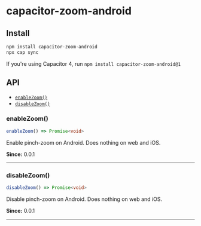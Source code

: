 # capacitor-zoom-android

## Install

```bash
npm install capacitor-zoom-android
npx cap sync
```

If you're using Capacitor 4, run ```npm install capacitor-zoom-android@1```

## API

<docgen-index>

* [`enableZoom()`](#enablezoom)
* [`disableZoom()`](#disablezoom)

</docgen-index>

<docgen-api>
<!--Update the source file JSDoc comments and rerun docgen to update the docs below-->

### enableZoom()

```typescript
enableZoom() => Promise<void>
```

Enable pinch-zoom on Android. Does nothing on web and iOS.

**Since:** 0.0.1

--------------------


### disableZoom()

```typescript
disableZoom() => Promise<void>
```

Disable pinch-zoom on Android. Does nothing on web and iOS.

**Since:** 0.0.1

--------------------

</docgen-api>
